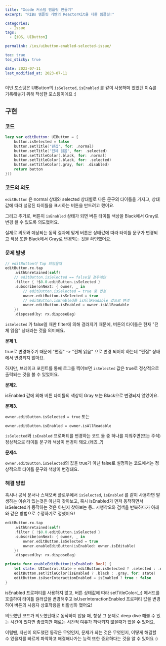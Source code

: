 ```yaml
---
title: "Xcode 커스텀 템플릿 만들기"
excerpt: "RIBs 템플릿 기반의 ReactorKit을 더한 템플릿!"

categories:
  - Issue
tags:
  - [iOS, UIButton]

permalink: /ios/uibutton-enabled-selected-issue/

toc: true
toc_sticky: true

date: 2023-07-11
last_modified_at: 2023-07-11
---
```


이번 포스팅은 UIButton의 `isSelected`, `isEnabled` 를 같이 사용하며 있었던
이슈를 기록해놓기 위해 작성한 포스팅이에요 :)


## 구현

### 코드

```swift
lazy var editButton: UIButton = {
    button.isSelected = false
    button.setTitle("편집", for: .normal)
    button.setTitle("전체 읽음", for: .selected)
    button.setTitleColor(.black, for: .normal)
    button.setTitleColor(.black, for: .selected)
    button.setTitleColor(.gray, for: .disabled)
    return button
}()
```


### 코드의 의도

`editButton` 은 normal 상태와 selected 상태별로 다른 문구의 타이틀을 가지고,
상태값에 따라 설정된 타이틀을 표시하는 버튼을 만드려고 했어요.

그리고 추가로, 버튼이 `isEnabled` 상태가 되면 버튼 타이틀 색상을 Black에서 Gray로
변경 될 수 있도록 의도했어요.

실제로 의도와 예상되는 동작 결과에 맞게 버튼은 상태값에 따라 타이틀 문구가 변경되고
색상 또한 Black에서 Gray로 변경되는 것을 확인했어요.


### 문제 발생


```swift
// editButton이 Tap 되었을때
editButton.rx.tap
    .withUnretained(self)
    // editButton.isSelected == false일 경우에만
    .filter { !$0.0.editButton.isSelected }
    .subscribe(onNext: { owner, _ in
    	// editButton.isSelected = true 로 변경
        owner.editButton.isSelected = true
        // editButton.isEnabled를 isAllReadable 값으로 변경
        owner.editButton.isEnabled = owner.isAllReadable
    })
    .disposed(by: rx.disposeBag)
```
`isSelected` 가 false일 때만 filter에 의해 걸러지기 때문에,
버튼의 타이틀은 현재 "전체 읽음" 상태라는 것을 의미해요.

**문제 1.**

true로 변경해주기 때문에 "편집" -> "전체 읽음" 으로 변경 되어야 하는데
"편집" 상태에서 변경되지 않아요.

하지만, 브레이크 포인트를 통해 로그를 찍어보면
`isSelected` 값은 true로 정상적으로 출력되는 것을 볼 수 있었어요.

**문제2.**

isEnabled 값에 의해 버튼 타이틀의 색상이 Gray 또는 Black으로 변경되지 않았어요.

**문제3.**

`owner.editButton.isSelected = true` 또는

`owner.editButton.isEnabled = owner.isAllReadable`

`isSelected`와 `isEnabled` 프로퍼티를 변경하는 코드 둘 중 하나를
지워주면(또는 주석) 정상적으로 타이틀 문구와 색상이 변경이 돼요.(왜죠..?)


**문제4.**

`owner.editButton.isSelected`의 값을 true가 아닌 false로 설정하는 코드에서는
정상적으로 타이틀 문구와 색상이 변경돼요.


### 해결 방법

혹시나 공식 문서나 스택오버 플로우에서 `isSelected`, `isEnabled` 를 같이 사용하면
발생하는 이슈가 있는것은 아닌지 찾아보고, 혹시 isEnabled가 먼저 동작하면서
isSelected가 동작하는 것은 아닌지 찾아보는 등..
시행착오와 검색을 반복하다가 아래와 같은 방법으로 수정하기로 정했어요!

```swift
editButton.rx.tap
    .withUnretained(self)
    .filter { !$0.0.editButton.isSelected }
    .subscribe(onNext: { owner, _ in
        owner.editButton.isSelected = true
        owner.enableEditButton(isEnabled: owner.isEditable)
    })
    .disposed(by: rx.disposeBag)
```

```swift
private func enableEditButton(isEnabled: Bool) {
    let state: UIControl.State = editButton.isSelected ? .selected : .normal
    editButton.setTitleColor(isEnabled ? .black : .gray, for: state)
    editButton.isUserInteractionEnabled = isEnabled ? true : false
}
```

isEnabled 프로퍼티를 사용하지 않고, 버튼 상태값에 따라 setTitleColor(_:) 메서드를 호출하여
타이틀 컬러값을 변경해주고 isUserInteractionEnabled 프로퍼티 값을 변경하여
버튼의 사용자 상호작용을 비활성화 했어요!

의도했던 코드가 의도했던대로 동작하지 않을 때, 항상 그 문제로 deep dive 해볼 수 있는
시간이 있다면 좋겠지만 때로는 시간적 여유가 허락되지 않을때가 있을 수 있어요.

이럴땐, 자신이 의도했던 동작은 무엇인지, 문제가 되는 것은 무엇인지, 어떻게 해결할 수 있을지를
빠르게 파악하고 해결해나가는 능력 또한 중요하다는 것을 알 수 있어요 :)

